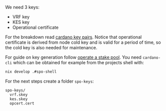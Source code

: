 We need 3 keys:

- VRF key
- KES key
- Operational certificate

For the breakdown read [cardano key pairs](https://developers.cardano.org/docs/operate-a-stake-pool/cardano-key-pairs/). Notice that operational certificate is derived from node cold key and is valid for a period of time, so the cold key is also needed for maintenance.

For guide on key generation follow [operate a stake pool](https://developers.cardano.org/docs/operate-a-stake-pool/block-producer-keys). You need `cardano-cli` which can be obtained for example from the projects shell with:

```bash
nix develop .#spo-shell
```

For the next steps create a folder `spo-keys`:

```
spo-keys/
  vrf.skey
  kes.skey
  opcert.cert
```

